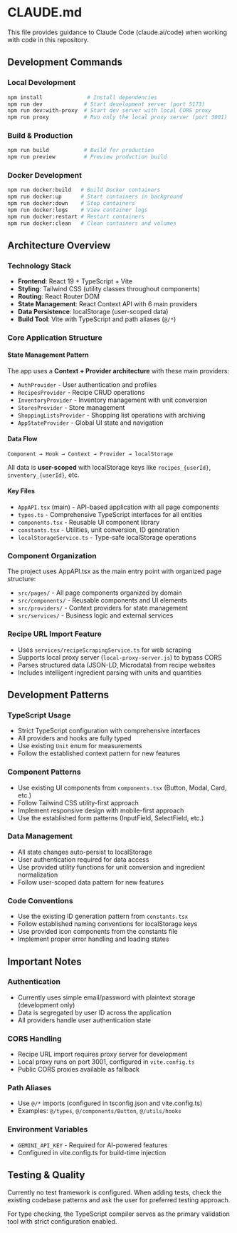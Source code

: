 # CLAUDE.md

This file provides guidance to Claude Code (claude.ai/code) when working with code in this repository.

## Development Commands

### Local Development
```bash
npm install              # Install dependencies
npm run dev             # Start development server (port 5173)
npm run dev:with-proxy  # Start dev server with local CORS proxy
npm run proxy           # Run only the local proxy server (port 3001)
```

### Build & Production
```bash
npm run build           # Build for production
npm run preview         # Preview production build
```

### Docker Development
```bash
npm run docker:build   # Build Docker containers
npm run docker:up      # Start containers in background
npm run docker:down    # Stop containers
npm run docker:logs    # View container logs
npm run docker:restart # Restart containers
npm run docker:clean   # Clean containers and volumes
```

## Architecture Overview

### Technology Stack
- **Frontend**: React 19 + TypeScript + Vite
- **Styling**: Tailwind CSS (utility classes throughout components)
- **Routing**: React Router DOM
- **State Management**: React Context API with 6 main providers
- **Data Persistence**: localStorage (user-scoped data)
- **Build Tool**: Vite with TypeScript and path aliases (`@/*`)

### Core Application Structure

#### State Management Pattern
The app uses a **Context + Provider architecture** with these main providers:
- `AuthProvider` - User authentication and profiles
- `RecipesProvider` - Recipe CRUD operations  
- `InventoryProvider` - Inventory management with unit conversion
- `StoresProvider` - Store management
- `ShoppingListsProvider` - Shopping list operations with archiving
- `AppStateProvider` - Global UI state and navigation

#### Data Flow
```
Component → Hook → Context → Provider → localStorage
```

All data is **user-scoped** with localStorage keys like `recipes_{userId}`, `inventory_{userId}`, etc.

#### Key Files
- `AppAPI.tsx` (main) - API-based application with all page components
- `types.ts` - Comprehensive TypeScript interfaces for all entities
- `components.tsx` - Reusable UI component library
- `constants.tsx` - Utilities, unit conversion, ID generation
- `localStorageService.ts` - Type-safe localStorage operations

### Component Organization
The project uses AppAPI.tsx as the main entry point with organized page structure:
- `src/pages/` - All page components organized by domain
- `src/components/` - Reusable components and UI elements
- `src/providers/` - Context providers for state management
- `src/services/` - Business logic and external services

### Recipe URL Import Feature
- Uses `services/recipeScrapingService.ts` for web scraping
- Supports local proxy server (`local-proxy-server.js`) to bypass CORS
- Parses structured data (JSON-LD, Microdata) from recipe websites
- Includes intelligent ingredient parsing with units and quantities

## Development Patterns

### TypeScript Usage
- Strict TypeScript configuration with comprehensive interfaces
- All providers and hooks are fully typed
- Use existing `Unit` enum for measurements
- Follow the established context pattern for new features

### Component Patterns
- Use existing UI components from `components.tsx` (Button, Modal, Card, etc.)
- Follow Tailwind CSS utility-first approach
- Implement responsive design with mobile-first approach
- Use the established form patterns (InputField, SelectField, etc.)

### Data Management
- All state changes auto-persist to localStorage
- User authentication required for data access
- Use provided utility functions for unit conversion and ingredient normalization
- Follow user-scoped data pattern for new features

### Code Conventions
- Use the existing ID generation pattern from `constants.tsx`
- Follow established naming conventions for localStorage keys
- Use provided icon components from the constants file
- Implement proper error handling and loading states

## Important Notes

### Authentication
- Currently uses simple email/password with plaintext storage (development only)
- Data is segregated by user ID across the application
- All providers handle user authentication state

### CORS Handling
- Recipe URL import requires proxy server for development
- Local proxy runs on port 3001, configured in `vite.config.ts`
- Public CORS proxies available as fallback

### Path Aliases
- Use `@/*` imports (configured in tsconfig.json and vite.config.ts)
- Examples: `@/types`, `@/components/Button`, `@/utils/hooks`

### Environment Variables
- `GEMINI_API_KEY` - Required for AI-powered features
- Configured in vite.config.ts for build-time injection

## Testing & Quality

Currently no test framework is configured. When adding tests, check the existing codebase patterns and ask the user for preferred testing approach.

For type checking, the TypeScript compiler serves as the primary validation tool with strict configuration enabled.